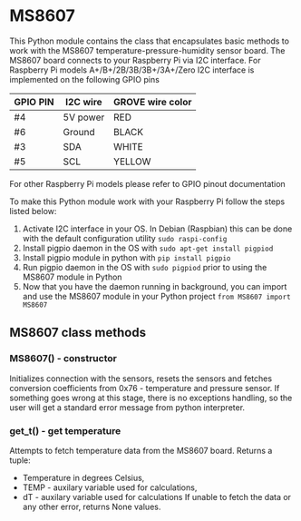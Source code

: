 # MS8607
This Python module contains the class that encapsulates basic methods to work with the MS8607 temperature-pressure-humidity sensor board.
The MS8607 board connects to your Raspberry Pi via I2C interface. For Raspberry Pi models A+/B+/2B/3B/3B+/3A+/Zero I2C interface is implemented on the following GPIO pins

GPIO PIN | I2C wire |  GROVE wire color
---|---|---
#4 | 5V power | RED
#6 | Ground | BLACK
#3 | SDA | WHITE
#5 | SCL | YELLOW

For other Raspberry Pi models please refer to GPIO pinout documentation

To make this Python module work with your Raspberry Pi follow the steps listed below:
1. Activate I2C interface in your OS. In Debian (Raspbian) this can be done with the default configuration utility ```sudo raspi-config```
2. Install pigpio daemon in the OS with ```sudo apt-get install pigpiod``` 
3. Install pigpio module in python with ```pip install pigpio```
4. Run pigpio daemon in the OS with ```sudo pigpiod``` prior to using the MS8607 module in Python
5. Now that you have the daemon running in background, you can import and use the MS8607 module in your Python project ```from MS8607 import MS8607```

## MS8607 class methods
### MS8607() - constructor
Initializes connection with the sensors, resets the sensors and fetches conversion coefficients from 0x76 - temperature and pressure sensor. If something goes wrong at this stage, there is no exceptions handling, so the user will get a standard error message from python interpreter.

### get_t() - get temperature
Attempts to fetch temperature data from the MS8607 board. Returns a tuple:
- Temperature in degrees Celsius,
- TEMP - auxilary variable used for calculations,
- dT - auxilary variable used for calculations
If unable to fetch the data or any other error, returns None values.
